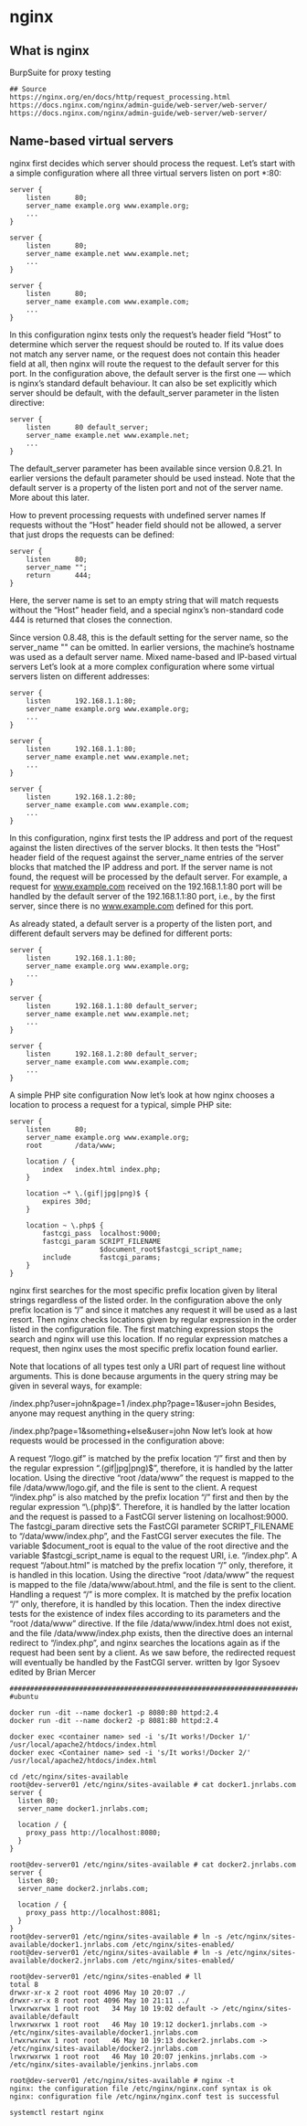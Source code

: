 # nginx

## What is nginx

BurpSuite for proxy testing
```
## Source
https://nginx.org/en/docs/http/request_processing.html
https://docs.nginx.com/nginx/admin-guide/web-server/web-server/
https://docs.nginx.com/nginx/admin-guide/web-server/web-server/
```
## Name-based virtual servers

nginx first decides which server should process the request. Let’s start with a simple configuration where all three virtual servers listen on port *:80:

```
server {
    listen      80;
    server_name example.org www.example.org;
    ...
}

server {
    listen      80;
    server_name example.net www.example.net;
    ...
}

server {
    listen      80;
    server_name example.com www.example.com;
    ...
}
```
In this configuration nginx tests only the request’s header field “Host” to determine which server the request should be routed to. If its value does not match any server name, or the request does not contain this header field at all, then nginx will route the request to the default server for this port. In the configuration above, the default server is the first one — which is nginx’s standard default behaviour. It can also be set explicitly which server should be default, with the default_server parameter in the listen directive:
```
server {
    listen      80 default_server;
    server_name example.net www.example.net;
    ...
}
```
The default_server parameter has been available since version 0.8.21. In earlier versions the default parameter should be used instead.
Note that the default server is a property of the listen port and not of the server name. More about this later.

How to prevent processing requests with undefined server names
If requests without the “Host” header field should not be allowed, a server that just drops the requests can be defined:
```
server {
    listen      80;
    server_name "";
    return      444;
}
```
Here, the server name is set to an empty string that will match requests without the “Host” header field, and a special nginx’s non-standard code 444 is returned that closes the connection.

Since version 0.8.48, this is the default setting for the server name, so the server_name "" can be omitted. In earlier versions, the machine’s hostname was used as a default server name.
Mixed name-based and IP-based virtual servers
Let’s look at a more complex configuration where some virtual servers listen on different addresses:
```
server {
    listen      192.168.1.1:80;
    server_name example.org www.example.org;
    ...
}

server {
    listen      192.168.1.1:80;
    server_name example.net www.example.net;
    ...
}

server {
    listen      192.168.1.2:80;
    server_name example.com www.example.com;
    ...
}
```
In this configuration, nginx first tests the IP address and port of the request against the listen directives of the server blocks. It then tests the “Host” header field of the request against the server_name entries of the server blocks that matched the IP address and port. If the server name is not found, the request will be processed by the default server. For example, a request for www.example.com received on the 192.168.1.1:80 port will be handled by the default server of the 192.168.1.1:80 port, i.e., by the first server, since there is no www.example.com defined for this port.

As already stated, a default server is a property of the listen port, and different default servers may be defined for different ports:
```
server {
    listen      192.168.1.1:80;
    server_name example.org www.example.org;
    ...
}

server {
    listen      192.168.1.1:80 default_server;
    server_name example.net www.example.net;
    ...
}

server {
    listen      192.168.1.2:80 default_server;
    server_name example.com www.example.com;
    ...
}
```
A simple PHP site configuration
Now let’s look at how nginx chooses a location to process a request for a typical, simple PHP site:
```
server {
    listen      80;
    server_name example.org www.example.org;
    root        /data/www;

    location / {
        index   index.html index.php;
    }

    location ~* \.(gif|jpg|png)$ {
        expires 30d;
    }

    location ~ \.php$ {
        fastcgi_pass  localhost:9000;
        fastcgi_param SCRIPT_FILENAME
                      $document_root$fastcgi_script_name;
        include       fastcgi_params;
    }
}
```
nginx first searches for the most specific prefix location given by literal strings regardless of the listed order. In the configuration above the only prefix location is “/” and since it matches any request it will be used as a last resort. Then nginx checks locations given by regular expression in the order listed in the configuration file. The first matching expression stops the search and nginx will use this location. If no regular expression matches a request, then nginx uses the most specific prefix location found earlier.

Note that locations of all types test only a URI part of request line without arguments. This is done because arguments in the query string may be given in several ways, for example:

/index.php?user=john&page=1
/index.php?page=1&user=john
Besides, anyone may request anything in the query string:

/index.php?page=1&something+else&user=john
Now let’s look at how requests would be processed in the configuration above:

A request “/logo.gif” is matched by the prefix location “/” first and then by the regular expression “\.(gif|jpg|png)$”, therefore, it is handled by the latter location. Using the directive “root /data/www” the request is mapped to the file /data/www/logo.gif, and the file is sent to the client.
A request “/index.php” is also matched by the prefix location “/” first and then by the regular expression “\.(php)$”. Therefore, it is handled by the latter location and the request is passed to a FastCGI server listening on localhost:9000. The fastcgi_param directive sets the FastCGI parameter SCRIPT_FILENAME to “/data/www/index.php”, and the FastCGI server executes the file. The variable $document_root is equal to the value of the root directive and the variable $fastcgi_script_name is equal to the request URI, i.e. “/index.php”.
A request “/about.html” is matched by the prefix location “/” only, therefore, it is handled in this location. Using the directive “root /data/www” the request is mapped to the file /data/www/about.html, and the file is sent to the client.
Handling a request “/” is more complex. It is matched by the prefix location “/” only, therefore, it is handled by this location. Then the index directive tests for the existence of index files according to its parameters and the “root /data/www” directive. If the file /data/www/index.html does not exist, and the file /data/www/index.php exists, then the directive does an internal redirect to “/index.php”, and nginx searches the locations again as if the request had been sent by a client. As we saw before, the redirected request will eventually be handled by the FastCGI server.
written by Igor Sysoev
edited by Brian Mercer

```
#########################################################################
#ubuntu 

docker run -dit --name docker1 -p 8080:80 httpd:2.4
docker run -dit --name docker2 -p 8081:80 httpd:2.4

docker exec <container name> sed -i 's/It works!/Docker 1/' /usr/local/apache2/htdocs/index.html
docker exec <Container name> sed -i 's/It works!/Docker 2/' /usr/local/apache2/htdocs/index.html
    
cd /etc/nginx/sites-available
root@dev-server01 /etc/nginx/sites-available # cat docker1.jnrlabs.com
server {
  listen 80;
  server_name docker1.jnrlabs.com;

  location / {
    proxy_pass http://localhost:8080;
  }
}

root@dev-server01 /etc/nginx/sites-available # cat docker2.jnrlabs.com
server {
  listen 80;
  server_name docker2.jnrlabs.com;

  location / {
    proxy_pass http://localhost:8081;
  }
}
root@dev-server01 /etc/nginx/sites-available # ln -s /etc/nginx/sites-available/docker1.jnrlabs.com /etc/nginx/sites-enabled/
root@dev-server01 /etc/nginx/sites-available # ln -s /etc/nginx/sites-available/docker2.jnrlabs.com /etc/nginx/sites-enabled/

root@dev-server01 /etc/nginx/sites-enabled # ll
total 8
drwxr-xr-x 2 root root 4096 May 10 20:07 ./
drwxr-xr-x 8 root root 4096 May 10 21:11 ../
lrwxrwxrwx 1 root root   34 May 10 19:02 default -> /etc/nginx/sites-available/default
lrwxrwxrwx 1 root root   46 May 10 19:12 docker1.jnrlabs.com -> /etc/nginx/sites-available/docker1.jnrlabs.com
lrwxrwxrwx 1 root root   46 May 10 19:13 docker2.jnrlabs.com -> /etc/nginx/sites-available/docker2.jnrlabs.com
lrwxrwxrwx 1 root root   46 May 10 20:07 jenkins.jnrlabs.com -> /etc/nginx/sites-available/jenkins.jnrlabs.com
    
root@dev-server01 /etc/nginx/sites-available # nginx -t
nginx: the configuration file /etc/nginx/nginx.conf syntax is ok
nginx: configuration file /etc/nginx/nginx.conf test is successful
    
systemctl restart nginx

```
